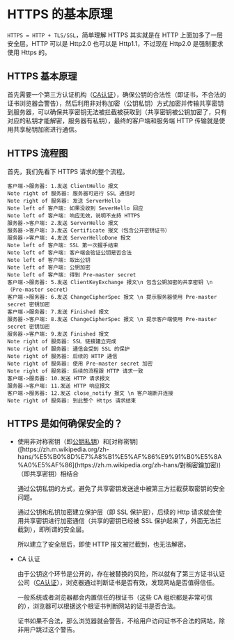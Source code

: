 # HTTPS 的基本原理

`HTTPS = HTTP + TLS/SSL`，简单理解 HTTPS 其实就是在 HTTP 上面加多了一层安全层。HTTP 可以是 Http2.0 也可以是 Http1.1，不过现在 Http2.0 是强制要求使用 Https 的。

## HTTPS 基本原理

首先需要一个第三方认证机构（[CA认证](https://baike.baidu.com/item/CA认证)），确保公钥的合法性（即证书，不合法的证书浏览器会警告），然后利用非对称加密（公钥私钥）方式加密并传输共享密钥到服务器，可以确保共享密钥无法被拦截被获取到（共享密钥被公钥加密了，只有对应的私钥才能解密，服务器有私钥），最终的客户端和服务端 HTTP 传输就是使用共享秘钥加密进行通信。

## HTTPS 流程图

首先，我们先看下 HTTPS 请求的整个流程。

```sequence
客户端->服务器: 1.发送 ClientHello 报文
Note right of 服务器: 服务器可进行 SSL 通信时
Note right of 服务器: 发送 ServerHello
Note left of 客户端: 如果没收到 SeverHello 回应
Note left of 客户端: 响应无效，说明不支持 HTTPS
服务器->客户端: 2.发送 ServerHello 报文
服务器->客户端: 3.发送 Certificate 报文（包含公开密钥证书）  
服务器->客户端: 4.发送 ServerHelloDone 报文
Note left of 客户端: SSL 第一次握手结束
Note left of 客户端: 客户端会验证公钥是否合法
Note left of 客户端: 取出公钥
Note left of 客户端: 公钥加密
Note left of 客户端: 得到 Pre-master secret
客户端->服务器: 5.发送 ClientKeyExchange 报文\n 包含公钥加密的共享密钥 \n （Pre-master secret）
客户端->服务器: 6.发送 ChangeCipherSpec 报文 \n 提示服务器使用 Pre-master secret 密钥加密
客户端->服务器: 7.发送 Finished 报文
服务器->客户端: 8.发送 ChangeCipherSpec 报文 \n 提示客户端使用 Pre-master secret 密钥加密
服务器->客户端: 9.发送 Finished 报文
Note right of 服务器: SSL 链接建立完成
Note right of 服务器: 通信会受到 SSL 的保护
Note right of 服务器: 后续的 HTTP 通信
Note right of 服务器: 使用 Pre-master secret 加密
Note right of 服务器: 后续的流程跟 HTTP 请求一致
客户端->服务器: 10.发送 HTTP 请求报文
服务器->客户端: 11.发送 HTTP 响应报文
客户端->服务器: 12.发送 close_notify 报文 \n 客户端断开连接
Note right of 服务器: 到此整个 Https 请求结束
```



## HTTPS 是如何确保安全的？

- 使用非对称密钥（即[公钥私钥]([https://zh.wikipedia.org/wiki/%E5%85%AC%E5%BC%80%E5%AF%86%E9%92%A5%E5%8A%A0%E5%AF%86](https://zh.wikipedia.org/wiki/公开密钥加密))）和[对称密钥]([https://zh.m.wikipedia.org/zh-hans/%E5%B0%8D%E7%A8%B1%E5%AF%86%E9%91%B0%E5%8A%A0%E5%AF%86](https://zh.m.wikipedia.org/zh-hans/對稱密鑰加密))（即共享密钥）相结合

  通过公钥私钥的方式，避免了共享密钥发送途中被第三方拦截获取密钥的安全问题。

  通过公钥和私钥加密建立保护层（即 SSL 保护层），后续的 Http 请求就会使用共享密钥进行加密通信（共享的密钥已经被 SSL 保护起来了，外面无法拦截到），即所谓的安全层。

  所以建立了安全层后，即使 HTTP 报文被拦截到，也无法解密。

- CA 认证

  由于公钥这个环节是公开的，存在被替换的风险，所以就有了第三方证书认证公司（[CA认证](https://baike.baidu.com/item/CA认证)），浏览器通过判断证书是否有效，发现网站是否值得信任。

  一般系统或者浏览器都会内置信任的根证书（这些 CA 组织都是非常可信的），浏览器可以根据这个根证书判断网站的证书是否合法。

  证书如果不合法，那么浏览器就会警告，不给用户访问证书不合法的网站，除非用户跳过这个警告。















































